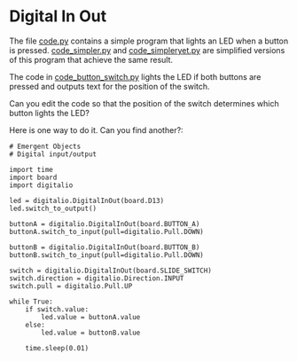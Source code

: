# Digital In Out

The file [code.py](code.py) contains a simple program that lights an LED when a button is pressed. [code_simpler.py](code_simpler.py) and [code_simpleryet.py](code_simpleryet.py) are simplified versions of this program that achieve the same result.

The code in [code_button_switch.py](code_button_switch.py) lights the LED if both buttons are pressed and outputs text for the position of the switch.

Can you edit the code so that the position of the switch determines which button lights the LED?

Here is one way to do it. Can you find another?:

```
# Emergent Objects
# Digital input/output

import time
import board
import digitalio

led = digitalio.DigitalInOut(board.D13)
led.switch_to_output()

buttonA = digitalio.DigitalInOut(board.BUTTON_A)
buttonA.switch_to_input(pull=digitalio.Pull.DOWN)

buttonB = digitalio.DigitalInOut(board.BUTTON_B)
buttonB.switch_to_input(pull=digitalio.Pull.DOWN)

switch = digitalio.DigitalInOut(board.SLIDE_SWITCH)
switch.direction = digitalio.Direction.INPUT
switch.pull = digitalio.Pull.UP

while True:
	if switch.value:
		led.value = buttonA.value
	else:
		led.value = buttonB.value

	time.sleep(0.01)
```
